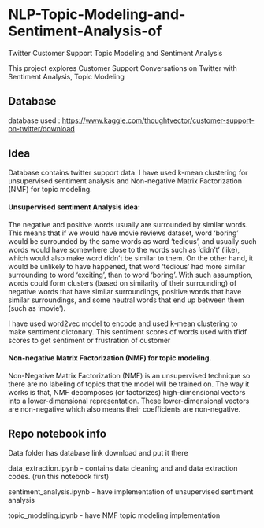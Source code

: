 # NLP-Topic-Modeling-and-Sentiment-Analysis-of
Twitter Customer Support Topic Modeling and Sentiment Analysis

This project explores Customer Support Conversations on Twitter with Sentiment Analysis, Topic Modeling
## Database
database used : https://www.kaggle.com/thoughtvector/customer-support-on-twitter/download

## Idea
Database contains twitter support data. I have used k-mean clustering for unsupervised sentiment analysis and Non-negative Matrix Factorization (NMF) for topic modeling.

#### Unsupervised sentiment Analysis idea:

The negative and positive words usually are surrounded by similar words. This means that if we would have movie reviews dataset, word ‘boring’ would be surrounded by the same words as word ‘tedious’, and usually such words would have somewhere close to the words such as ‘didn’t’ (like), which would also make word didn’t be similar to them. On the other hand, it would be unlikely to have happened, that word ‘tedious’ had more similar surrounding to word ‘exciting’, than to word ‘boring’. With such assumption, words could form clusters (based on similarity of their surrounding) of negative words that have similar surroundings, positive words that have similar surroundings, and some neutral words that end up between them (such as ‘movie’). 

I have used word2vec model to encode and used k-mean clustering to make sentiment dictonary. This sentiment scores of words used with tfidf scores to get sentiment or frustration of customer

#### Non-negative Matrix Factorization (NMF) for topic modeling.
Non-Negative Matrix Factorization (NMF) is an unsupervised technique so there are no labeling of topics that the model will be trained on. The way it works is that, NMF decomposes (or factorizes) high-dimensional vectors into a lower-dimensional representation. These lower-dimensional vectors are non-negative which also means their coefficients are non-negative.

## Repo notebook info
Data folder has database link download and put it there

data_extraction.ipynb - contains data cleaning and and data extraction codes. (run this notebook first)

sentiment_analysis.ipynb - have implementation of unsupervised sentiment analysis

topic_modeling.ipynb - have NMF topic modeling implementation

